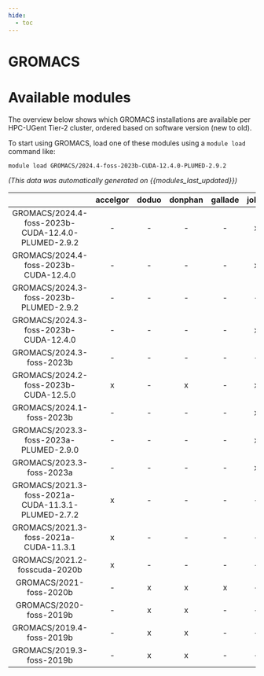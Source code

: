 ```yaml
---
hide:
  - toc
---
```


GROMACS
=======

# Available modules


The overview below shows which GROMACS installations are available per HPC-UGent Tier-2 cluster, ordered based on software version (new to old).

To start using GROMACS, load one of these modules using a `module load` command like:

```shell
module load GROMACS/2024.4-foss-2023b-CUDA-12.4.0-PLUMED-2.9.2
```

*(This data was automatically generated on {{modules_last_updated}})*  

| |accelgor|doduo|donphan|gallade|joltik|shinx|skitty|
| :---: | :---: | :---: | :---: | :---: | :---: | :---: | :---: |
|GROMACS/2024.4-foss-2023b-CUDA-12.4.0-PLUMED-2.9.2|-|-|-|-|x|-|-|
|GROMACS/2024.4-foss-2023b-CUDA-12.4.0|-|-|-|-|x|-|-|
|GROMACS/2024.3-foss-2023b-PLUMED-2.9.2|-|-|-|-|-|x|x|
|GROMACS/2024.3-foss-2023b-CUDA-12.4.0|-|-|-|-|x|-|-|
|GROMACS/2024.3-foss-2023b|-|-|-|-|-|x|x|
|GROMACS/2024.2-foss-2023b-CUDA-12.5.0|x|-|x|-|x|-|-|
|GROMACS/2024.1-foss-2023b|-|-|-|-|x|x|x|
|GROMACS/2023.3-foss-2023a-PLUMED-2.9.0|-|-|-|-|x|x|x|
|GROMACS/2023.3-foss-2023a|-|-|-|-|x|x|x|
|GROMACS/2021.3-foss-2021a-CUDA-11.3.1-PLUMED-2.7.2|x|-|-|-|-|-|-|
|GROMACS/2021.3-foss-2021a-CUDA-11.3.1|x|-|-|-|-|-|-|
|GROMACS/2021.2-fosscuda-2020b|x|-|-|-|-|-|-|
|GROMACS/2021-foss-2020b|-|x|x|x|-|-|-|
|GROMACS/2020-foss-2019b|-|x|x|-|-|-|-|
|GROMACS/2019.4-foss-2019b|-|x|x|-|-|-|-|
|GROMACS/2019.3-foss-2019b|-|x|x|-|-|-|-|
